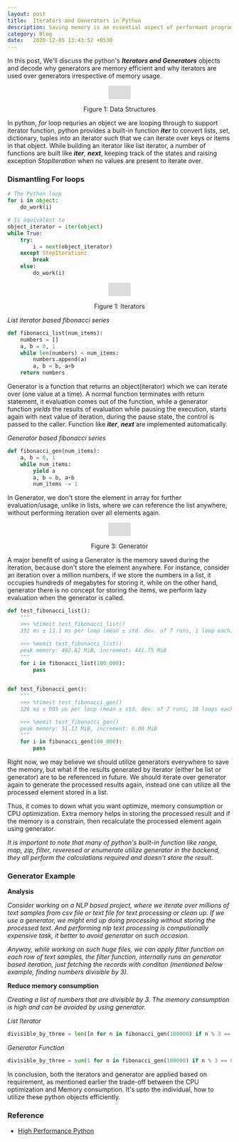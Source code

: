 ```yaml
---
layout: post
title:  Iterators and Generators in Python
description: Saving memory is an essential aspect of performant programming
category: Blog
date:   2020-12-05 13:43:52 +0530
---
```


In this post, We'll discuss the python's ***Iterators and Generators*** objects and decode why generators are memory efficient and why iterators are used over generators irrespective of memory usage.

<center>
<img src="{{site.url}}/assets/images/dicts_sets/front-ds.png" class="post-body" style="zoom: 5%; background-color:#DCDCDC;" width="1000" height="600"/><br>
<p>Figure 1: Data Structures</p>
</center>

In python, *for* loop requries an object we are looping through to support iterator function, python provides a built-in function *__iter__* to convert lists, set, dictionary, tuples into an iterator such that we can iterate over keys or items in that object. While building an iterator like list iterator, a number of functions are built like *__iter__*, *__next__*, keeping track of the states and raising exception *StopIteration* when no values are present to iterate over.

### Dismantling For loops

```python
# The Python loop
for i in object:
    do_work(i)

# Is equivalent to
object_iterator = iter(object)
while True:
    try:
        i = next(object_iterator)
    except StopIteration:
        break
    else:
        do_work(i)
```

<center>
<img src="{{site.url}}/assets/images/iterators/iterators.png" class="post-body" style="zoom: 5%; background-color:#DCDCDC;" width="1000" height="600"/><br>
<p>Figure 1: Iterators</p>
</center>


*List iterator based fibonacci series*

```python
def fibonacci_list(num_items):
    numbers = []
    a, b = 0, 1
    while len(numbers) < num_items:
        numbers.append(a)
        a, b = b, a+b
    return numbers
```

Generator is a function that returns an object(iterator) which we can iterate over (one value at a time). A normal function terminates with return statement, it evaluation comes out of the function, while a generator function *yields* the results of evaluation while pausing the execution, starts again with next value of iteration, during the pause state, the control is passed to the caller. Function like *__iter__*, *__next__* are implemented automatically. 

*Generator based fibonacci series*

```python
def fibonacci_gen(num_items):
    a, b = 0, 1
    while num_items:
    	yield a  
        a, b = b, a+b
        num_items -= 1
```

In Generator, we don't store the element in array for further evaluation/usage, unlike in lists, where we can reference the list anywhere, without performing iteration over all elements again.

<center>
<img src="{{site.url}}/assets/images/iterators/generator.png" class="post-body" style="zoom: 5%; background-color:#DCDCDC;" width="1000" height="600"/><br>
<p>Figure 3: Generator</p>
</center>

A major benefit of using a Generator is the memory saved during the iteration, because don't store the element anywhere. For instance, consider an iteration over a million numbers, if we store the numbers in a list, it occupies hundreds of megabytes for storing it, while on the other hand, generator there is no concept for storing the items, we perform lazy evaluation when the generator is called.

```python
def test_fibonacci_list():
    """
    >>> %timeit test_fibonacci_list()
    332 ms ± 13.1 ms per loop (mean ± std. dev. of 7 runs, 1 loop each)

    >>> %memit test_fibonacci_list()
    peak memory: 492.82 MiB, increment: 441.75 MiB
    """
    for i in fibonacci_list(100_000):
        pass


def test_fibonacci_gen():
    """
    >>> %timeit test_fibonacci_gen()
    126 ms ± 905 µs per loop (mean ± std. dev. of 7 runs, 10 loops each)

    >>> %memit test_fibonacci_gen()
    peak memory: 51.13 MiB, increment: 0.00 MiB
    """
    for i in fibonacci_gen(100_000):
        pass
```

Right now, we may believe we should utilize generators everywhere to save the memory, but what if the results generated by iterator (either be list or generator) are to be referenced in future. We should iterate over generator again to generate the processed results again, instead one can utilize all the processed element stored in a list. 

Thus, it comes to down what you want optimize, memory consumption or CPU optimization. Extra memory helps in storing the processed result and if the memory is a constrain, then recalculate the processed element again using generator.

*It is important to note that many of python's built-in function like range, map, zip, filter, reveresed or enumerate utilize generator in the backend, they all perform the calculations required and doesn't store the result.*

### Generator Example

**Analysis**

*Consider working on a NLP based project, where we iterate over millions of text samples from csv file or text file for text processing or clean up. If we use a generator, we might end up doing processing without storing the processed text. And performing nlp text processing is computionally expensive task, it better to avoid generator on such occasion.*

*Anyway, while working on such huge files, we can apply filter function on each row of text samples, the filter function, internally runs an generator based iteration, just fetching the records with conditon (mentioned below example, finding numbers divisible by 3).*

**Reduce memory consumption**

*Creating a list of numbers that are divisible by 3. The memory consumption is high and can be avoided by using generator.*

*List Iterator*

```python
divisible_by_three = len([n for n in fibonacci_gen(100000) if n % 3 == 0])
```

*Generator Function*

```python
divisible_by_three = sum(1 for n in fibonacci_gen(100000) if n % 3 == 0)
```

In conclusion, both the iterators and generator are applied based on requirement, as mentioned earlier the trade-off between the CPU optimization and Memory consumption. It's upto the individual, how to utilize these python objects efficiently.

### Reference

* [High Performance Python](https://www.oreilly.com/library/view/high-performance-python/9781449361747/)
